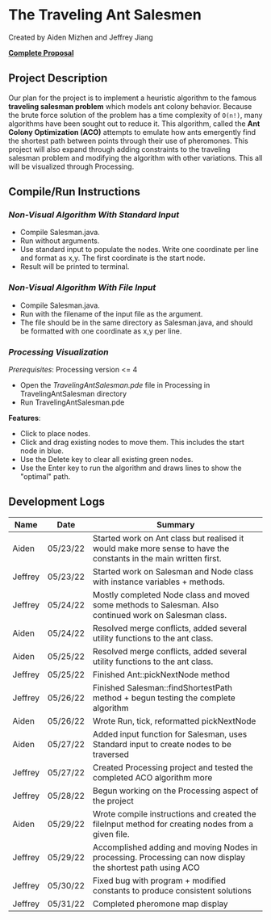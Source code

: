 # **The Traveling Ant Salesmen**

Created by Aiden Mizhen and Jeffrey Jiang

[**Complete
Proposal**](https://docs.google.com/document/d/1Vkc-bQuLZKICPwXoo_w7NjEORyUwMkhjVnNt5RsR-es/edit?usp=sharing)

## **Project Description**

Our plan for the project is to implement a heuristic algorithm to the famous **traveling salesman problem** which models
ant colony behavior. Because the brute force solution of the problem has a time complexity of `O(n!)`, many algorithms
have been sought out to reduce it. This algorithm, called the **Ant Colony Optimization (ACO)** attempts to emulate how
ants emergently find the shortest path between points through their use of pheromones. This project will also expand
through adding constraints to the traveling salesman problem and modifying the algorithm with other variations. This all
will be visualized through Processing.

## **Compile/Run Instructions**

### *Non-Visual Algorithm With Standard Input*

* Compile Salesman.java.
* Run without arguments.
* Use standard input to populate the nodes. Write one coordinate per line and format as x,y. The first coordinate is the
  start node.
* Result will be printed to terminal.

### *Non-Visual Algorithm With File Input*

* Compile Salesman.java.
* Run with the filename of the input file as the argument.
* The file should be in the same directory as Salesman.java, and should be formatted with one coordinate as x,y per
  line.

### *Processing Visualization*

*Prerequisites*: Processing version <= 4 

* Open the *TravelingAntSalesman.pde* file in Processing in TravelingAntSalesman directory
* Run TravelingAntSalesman.pde

**Features**:

* Click to place nodes.
* Click and drag existing nodes to move them. This includes the start node in blue.
* Use the Delete key to clear all existing green nodes.
* Use the Enter key to run the algorithm and draws lines to show the "optimal" path. 

## **Development Logs**

| Name    | Date     | Summary                                                                                                          |
| ------- | -------- | ---------------------------------------------------------------------------------------------------------------- |
| Aiden   | 05/23/22 | Started work on Ant class but realised it would make more sense to have the constants in the main written first. |
| Jeffrey | 05/23/22 | Started work on Salesman and Node class with instance variables + methods.                                       |
| Jeffrey | 05/24/22 | Mostly completed Node class and moved some methods to Salesman. Also continued work on Salesman class.           |
| Aiden   | 05/24/22 | Resolved merge conflicts, added several utility functions to the ant class.                                      |
| Aiden   | 05/25/22 | Resolved merge conflicts, added several utility functions to the ant class.                                      |
| Jeffrey | 05/25/22 | Finished Ant::pickNextNode method                                                                                |
| Jeffrey | 05/26/22 | Finished Salesman::findShortestPath method + begun testing the complete algorithm                                |
| Aiden   | 05/26/22 | Wrote Run, tick, reformatted pickNextNode                                                                        |
| Aiden   | 05/27/22 | Added input function for Salesman, uses Standard input to create nodes to be traversed                           |
| Jeffrey | 05/27/22 | Created Processing project and tested the completed ACO algorithm more                                           |
| Jeffrey | 05/28/22 | Begun working on the Processing aspect of the project                                                            |
| Aiden   | 05/29/22 | Wrote compile instructions and created the fileInput method for creating nodes from a given file.                |
| Jeffrey | 05/29/22 | Accomplished adding and moving Nodes in processing. Processing can now display the shortest path using ACO       |
| Jeffrey | 05/30/22 | Fixed bug with program + modified constants to produce consistent solutions                                      |
| Jeffrey | 05/31/22 | Completed pheromone map display                                                                                  |